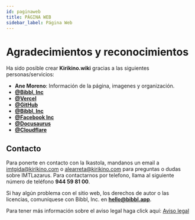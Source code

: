 ```yaml
---
id: paginaweb
title: PÁGINA WEB
sidebar_label: Página Web
---
```


# Agradecimientos y reconocimientos
Ha sido posible crear **Kirikino.wiki** gracias a las siguientes personas/servicios:


- **Ane Moreno**: Información de la página, imagenes y organización.
- **[@Bibbl, Inc](https://bib.ovh)**
- **[@Vercel](https://vercel.com)**
- **[@GitHub](https://github.com)**
- **[@Bibbl, Inc](https://bibbl.app)**
- **[@Facebook Inc](https://facebook.com)**
- **[@Docusaurus](https://docusaurus.io)**
- **[@Cloudflare](https://cloudflare.com)**

## Contacto
Para ponerte en contacto con la Ikastola, mandanos un email a [imtgida@kirikino.com](mailto:imtgida@kirikino.com) o [alearreta@kirikino.com](mailto:alearreta@kirikino.com) para preguntas o dudas sobre IMTLazarus. Para contactarnos por telefono, llama al siguiente número de teléfono **944 59 81 00**.

Si hay algún problema con el sitio web, los derechos de autor o las licencias, comuníquese con Bibbl, Inc. en **[hello@bibbl.app](mailto:hello@bibbl.app)**.

Para tener más información sobre el aviso legal haga click aquí: [Aviso legal](https://kirikino.wiki/img/aviso-legal.pdf)
